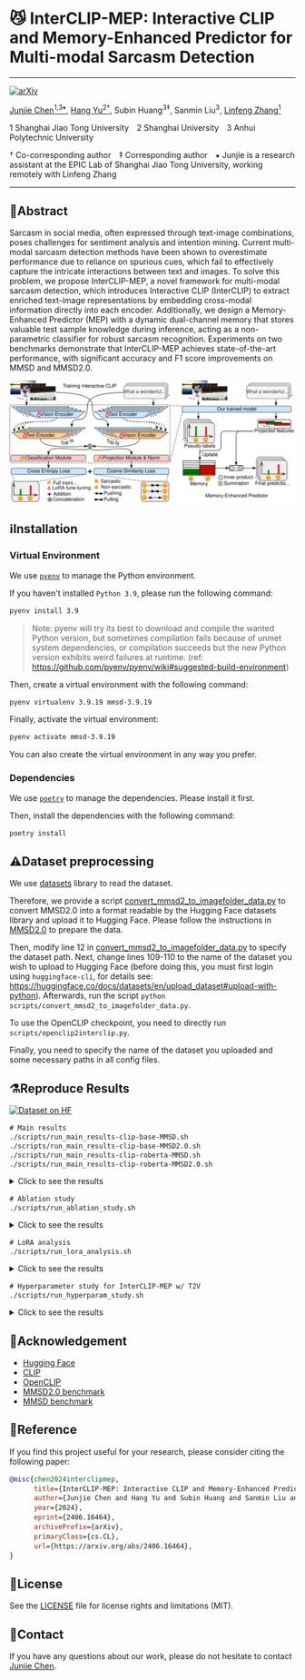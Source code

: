 # 😼 InterCLIP-MEP: Interactive CLIP and Memory-Enhanced Predictor for Multi-modal Sarcasm Detection

---
[![arXiv](https://img.shields.io/badge/arXiv-2406.16464-b31b1b.svg)](https://arxiv.org/abs/2406.16464)

<a href="https://www.junjie-chen.info">Junjie Chen<sup>1,3⁕</sup></a>, <a href="https://scholar.google.com/citations?user=3BLeGSoAAAAJ&hl">Hang Yu<sup>2†</sup></a>, Subin Huang<sup>3‡</sup>, Sanmin Liu<sup>3</sup>, <a href="http://www.zhanglinfeng.tech/">Linfeng Zhang<sup>1</sup></a>

1 Shanghai Jiao Tong University<span style="margin-left: 10px;"></span> 
2 Shanghai University<span style="margin-left: 10px;"></span> 
3 Anhui Polytechnic University

† Co-corresponding author<span style="margin-left: 10px;"></span> 
‡ Corresponding author<span style="margin-left: 10px;"></span> 
⁕ Junjie is a research assistant at the EPIC Lab of Shanghai Jiao Tong University, working remotely with Linfeng Zhang

---

## 📄Abstract

Sarcasm in social media, often expressed through text-image combinations, poses challenges for sentiment analysis and intention mining.
Current multi-modal sarcasm detection methods have been shown to overestimate performance due to reliance on spurious cues, which fail to effectively capture the intricate interactions between text and images.
To solve this problem, we propose InterCLIP-MEP, a novel framework for multi-modal sarcasm detection, which introduces Interactive CLIP (InterCLIP) to extract enriched text-image representations by embedding cross-modal information directly into each encoder.
Additionally, we design a Memory-Enhanced Predictor (MEP) with a dynamic dual-channel memory that stores valuable test sample knowledge during inference, acting as a non-parametric classifier for robust sarcasm recognition.
Experiments on two benchmarks demonstrate that InterCLIP-MEP achieves state-of-the-art performance, with significant accuracy and F1 score improvements on MMSD and MMSD2.0.

<center>
<img src="./docs/framework.svg" alt="Framework overview"/>
</center>

## ℹ️Installation

### Virtual Environment

We use [`pyenv`](https://github.com/pyenv) to manage the Python environment.

If you haven't installed `Python 3.9`, please run the following command:

```bash
pyenv install 3.9
```

> Note: pyenv will try its best to download and compile the wanted Python version, but sometimes compilation fails because of unmet system dependencies, or compilation succeeds but the new Python version exhibits weird failures at runtime. (ref: https://github.com/pyenv/pyenv/wiki#suggested-build-environment)

Then, create a virtual environment with the following command:

```bash
pyenv virtualenv 3.9.19 mmsd-3.9.19
```

Finally, activate the virtual environment:

```bash
pyenv activate mmsd-3.9.19
```

You can also create the virtual environment in any way you prefer.

### Dependencies

We use [`poetry`](https://python-poetry.org/) to manage the dependencies. Please install it first.

Then, install the dependencies with the following command:

```bash
poetry install
```

## ⚠️Dataset preprocessing

We use [datasets](https://huggingface.co/docs/datasets/en/index) library to read the dataset.

Therefore, we provide a script [convert_mmsd2_to_imagefolder_data.py](./scripts/convert_mmsd2_to_imagefolder_data.py) to convert MMSD2.0 into a format readable by the Hugging Face datasets library and upload it to Hugging Face.
Please follow the instructions in [MMSD2.0](https://github.com/JoeYing1019/MMSD2.0?tab=readme-ov-file) to prepare the data.

Then, modify line 12 in [convert_mmsd2_to_imagefolder_data.py](./scripts/convert_mmsd2_to_imagefolder_data.py) to specify the dataset path. Next, change lines 109-110 to the name of the dataset you wish to upload to Hugging Face (before doing this, you must first login using `huggingface-cli`, for details see: https://huggingface.co/docs/datasets/en/upload_dataset#upload-with-python).
Afterwards, run the script `python scripts/convert_mmsd2_to_imagefolder_data.py`.

To use the OpenCLIP checkpoint, you need to directly run `scripts/openclip2interclip.py`.

Finally, you need to specify the name of the dataset you uploaded and some necessary paths in all config files.

## ⚗️Reproduce Results

[![Dataset on HF](https://huggingface.co/datasets/huggingface/badges/resolve/main/dataset-on-hf-sm.svg)](https://huggingface.co/datasets/coderchen01/MMSD2.0/)

```shell
# Main results
./scripts/run_main_results-clip-base-MMSD.sh
./scripts/run_main_results-clip-base-MMSD2.0.sh
./scripts/run_main_results-clip-roberta-MMSD.sh
./scripts/run_main_results-clip-roberta-MMSD2.0.sh
```

<details>
<summary>Click to see the results</summary>
<center>
<img src="./docs/main-results.png" alt="Main Results" style="width: 80%"/>
</center>
</details>

```shell
# Ablation study
./scripts/run_ablation_study.sh
```

<details>
<summary>Click to see the results</summary>
<center>
<img src="./docs/ablation.png" alt="Ablation Study" style="width: 50%"/>
</center>
</details>

```shell
# LoRA analysis
./scripts/run_lora_analysis.sh
```

<details>
<summary>Click to see the results</summary>
<center>
<img src="./docs/lora.png" alt="LoRA Analysis" style="width: 50%"/>
</center>
</details>

```shell
# Hyperparameter study for InterCLIP-MEP w/ T2V
./scripts/run_hyperparam_study.sh
```

<details>
<summary>Click to see the results</summary>
<center>
<img src="./docs/hyperparameter.png" alt="Hyperparameter Study" style="width: 50%"/>
</center>
</details>

## 🤗Acknowledgement

- [Hugging Face](https://huggingface.co/)
- [CLIP](https://github.com/openai/CLIP)
- [OpenCLIP](https://github.com/mlfoundations/open_clip)
- [MMSD2.0 benchmark](https://github.com/JoeYing1019/MMSD2.0?tab=readme-ov-file)
- [MMSD benchmark](https://github.com/wrk226/pytorch-multimodal_sarcasm_detection)

## 📃Reference

If you find this project useful for your research, please consider citing the following paper:

```bibtex
@misc{chen2024interclipmep,
      title={InterCLIP-MEP: Interactive CLIP and Memory-Enhanced Predictor for Multi-modal Sarcasm Detection}, 
      author={Junjie Chen and Hang Yu and Subin Huang and Sanmin Liu and Linfeng Zhang},
      year={2024},
      eprint={2406.16464},
      archivePrefix={arXiv},
      primaryClass={cs.CL},
      url={https://arxiv.org/abs/2406.16464}, 
}
```

## 📝License

See the [LICENSE](./LICENSE.md) file for license rights and limitations (MIT).

## 📧Contact

If you have any questions about our work, please do not hesitate to contact [Junjie Chen](mailto:jorji.chen@gmail.com).
